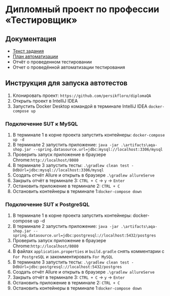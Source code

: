# Дипломный проект по профессии «Тестировщик»
## Документация
* [Текст задания](https://github.com/netology-code/qa-diploma/blob/master/README.md)
* [План автоматизации](Plan.md)
* Отчёт о проведенном тестировании
* Отчет о проведённой автоматизации тестирования
## Инструкция для запуска автотестов
1. Клонировать проект: `https://github.com/persikfloro/diplomaQA`
2. Открыть проект в IntelliJ IDEA
3. Запустить Docker Desktop командой в терминале IntelliJ IDEA `docker-compose up`
### Подключение SUT к MySQL
1. В терминале 1 в корне проекта запустить контейнеры: `docker-compose up -d`
2. В терминале 2 запустить приложение: `java -jar .\artifacts\aqa-shop.jar --spring.datasource.url=jdbc:mysql://localhost:3306/mysql`
3. Проверить запуск приложение в браузере Сhrome:`http://localhost/8080`
4. В терминале 3 запустить тесты: `.\gradlew clean test -DdbUrl=jdbc:mysql://localhost:3306/mysql`
5. Создать отчёт Allure и открыть в браузере `.\gradlew allureServe`
6. Закрыть отчёт в терминале 3: `CTRL + C` -> `y` -> `Enter`
7. Остановить приложение в терминале 2: `CTRL + C`
8. Остановить контейнеры в терминале 1:`docker-compose down`
### Подключение SUT к PostgreSQL
1. В терминале 1 в корне проекта запустить контейнеры: docker-compose up -d
2. В терминале 2 запустить приложение: `java -jar .\artifacts\aqa-shop.jar --spring.datasource.url=jdbc:postgresql://localhost:5432/postgres`
3. Проверить запуск приложение в браузере Сhrome:`http://localhost/8080`
4. В файлах `application.properties` и `build.gradle` снять комментарии с `For PostgreSQL` и закомментировать `For MySQL`
5. В терминале 3 запустить тесты: `.\gradlew clean test -DdbUrl=jdbc:postgresql://localhost:5432/postgres`
6. Создать отчёт Allure и открыть в браузере `.\gradlew allureServe`
7. Закрыть отчёт в терминале 3: `CTRL + C` -> `y` -> `Enter`
8. Остановить приложение в терминале 2: `CTRL + C`
9. Остановить контейнеры в терминале 1:`docker-compose down`

